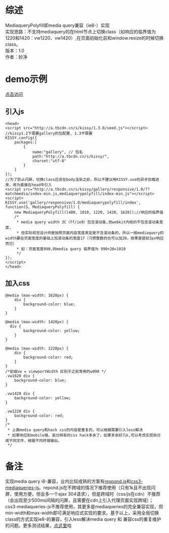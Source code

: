 # 综述
MediaqueryPolyfill即media query兼容（ie8-）实现     
实现思路：不支持mediaquery的在html节点上切换class（如响应的临界值为1220和1420：vw1220、vw1420）,在页面初始化前和window.resize的时候切换class。    
版本：1.0    
作者：妙净
# demo示例
 [点击访问](http://miaojing.github.io/responsive/1.0/demo/mediaquerypolyfill.html)
## 引入js
    <head>
    <script src="http://a.tbcdn.cn/s/kissy/1.3.0/seed.js"></script>
    //kissy1.2下需要gallery的包配置, 1.3不需要
    KISSY.config({
        packages:[
            {
                name:"gallery", // 包名
                path:"http://a.tbcdn.cn/s/kissy/",
                charset:"utf-8"
            }
        ]
    });
    //为了防止闪屏，切换class应该在body渲染之前，所以不建议用KISSY.use的异步加载进来，改为直接在head中引入
    <script src="http://a.tbcdn.cn/s/kissy/gallery/responsive/1.0/??matchmedia/index-min.js,mediaquerypolyfill/index-min.js"></script>
    <script>
    KISSY.use('gallery/responsive/1.0/mediaquerypolyfill/index', function(S, MediaqueryPolyfill) {
        new MediaqueryPolyfill([480, 1010, 1220, 1420, 1620]);//响应的临界值 
        /*
         * media query width 3C（ff/ie9）包含滚动条,但webkit内核的不包含滚动条宽度，
         * 但实际视觉设计师是按照页面内容宽度来定是不含滚动条的，所以一般mediaquery的width要在页面宽度的基础上加滚动条的宽度17（习惯整数的也可以加20，效果是提前3px响应而已）
         * 如：页面宽度990,则media query 临界值为 990+20=1010
         */
    });
    </script>
    </head>

## 加入css 
    @media (max-width: 1620px) {
        div {
            background-color: blue;
        }
    }

    @media (max-width: 1420px) {
      div {
            background-color: yellow;
        }
    } 

    @media (max-width: 1220px) {
        div {
            background-color: red;
        }
    }
    /*前缀vw = viewportWidth 区别于之前常用的w990 */
    .vw1620 div {
        background-color: blue;
    }

    .vw1420 div {
        background-color: yellow;
    }

    .vw1220 div {
        background-color: red;
    }
    /*
     * 上面media query和hack css的内容是重复的，可以根据需要引入less解决
     * 如果响应到mobile端，高分辨率的css hack多余了，如果多余好几k,可以考虑实现拆分成不同文件，根据不同终端输出。
     */

# 备注

实现media query i8-兼容，业内比较成熟的方案有[respond.js](https://github.com/scottjehl/Respond)和[css3-mediaqueries-js](https://github.com/livingston/css3-mediaqueries-js)。repond.js在不跨域的情况下推荐使用（只有1k且不出现闪屏，使用方便，但会多一个ajax 304请求），但是跨域时（css/js在cdn）不推荐（会出现至少500ms间隔的闪屏，且需要在cdn上引入代理页面实现跨域）；css3-mediaqueries-js不推荐使用，其更多是mediaqueries的完全兼容实现，但min-width和max-width即可满足响应式实现的要求。基于以上，采用全局切换class的方式实现ie8-的兼容，引入less解决media query 和 兼容css的重复维护的问题。更多测试结果，[点这里](http://ux.etao.com/posts/686)哈


